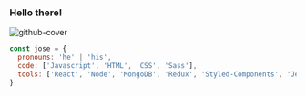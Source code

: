 ### Hello there!

![github-cover](https://user-images.githubusercontent.com/26424082/88117408-a7d18500-cb80-11ea-9f92-be2ab638237c.png)

```javascript
const jose = {
  pronouns: 'he' | 'his',
  code: ['Javascript', 'HTML', 'CSS', 'Sass'],
  tools: ['React', 'Node', 'MongoDB', 'Redux', 'Styled-Components', 'Jest'],
}
```
